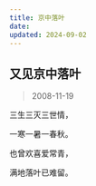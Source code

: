 ```yaml
---
title: 京中落叶
date: 
updated: 2024-09-02
---
```


## 又见京中落叶 ##

> 2008-11-19

三生三灭三世情， 

一寒一暑一春秋。 

也曾欢喜爱常青， 

满地落叶已难留。

